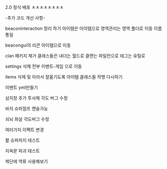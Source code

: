 2.0 정식 배포
ㅊㅊㅊㅊㅊㅊㅊㅊ

-추가 코드 개선 사항-

beaconinteraction 정리 하기
아이템은 아이템으로
영역관리는 영역 폴더로 이동
이름 통일

beacongui의 리콘 아이템으로 이동

clan 패키지 제거
클래스들은
내더는 월드로 
클랜는 파일런으로
테그는 유틸로

settings 삭제
전부 이밴트-게임 으로 이동

items 삭제 및 아라서 잘옮기도록
아이탬 클래스들 작명 다시하기

이밴트 yml만들기

삼지창 추가 투사체 각도 버그 수정

바지 슈퍼점프 켄슬가능

쇠뇌 화살 각도버그 수정

여러가지 이팩트 변경

활 슈퍼차지 테스트

지옥문 파괴 테스트

제단에 역류 사용해보기


